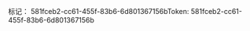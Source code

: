 <span data-ttu-id="43b5e-101">标记： 581fceb2-cc61-455f-83b6-6d801367156b</span><span class="sxs-lookup"><span data-stu-id="43b5e-101">Token: 581fceb2-cc61-455f-83b6-6d801367156b</span></span>